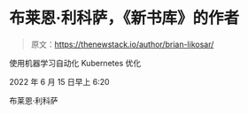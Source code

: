 # 布莱恩·利科萨，《新书库》的作者

> 原文：<https://thenewstack.io/author/brian-likosar/>

使用机器学习自动化 Kubernetes 优化

2022 年 6 月 15 日早上 6:20

布莱恩·利科萨